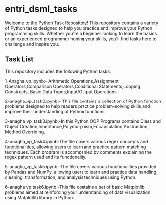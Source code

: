 # entri_dsml_tasks
Welcome to the Python Task Repository! This repository contains a variety of Python tasks designed to help you practice and improve your Python programming skills. Whether you're a beginner looking to learn the basics or an experienced programmer honing your skills, you'll find tasks here to challenge and inspire you.
## Task List

This repository includes the following Python tasks:

1-Anagha_vp.ipynb:- Arithmetic Operations,Assignment Operators,Comparison Operators,Conditional Statements,Looping Constructs, Basic Data Types,Input/Output Operations

2-anagha_vp_task2.ipynb:- This file contains a collection of Python function problems designed to help readers practice problem-solving skills and improve their understanding of Python functions.

3-anagha_vp_task3.ipynb:-In this Python OOP Programs contains Class and Object Creation,Inheritance,Polymorphism,Encapsulation,Abstraction,
Method Overriding.

4-anagha_vp_task4.ipynb-The file covers various regex concepts and functionalities, allowing users to learn and practice pattern matching techniques. Each program is accompanied by comments explaining the regex pattern used and its functionality.

5-anagha_vp_task5.ipynb:-The file covers various functionalities provided by Pandas and NumPy, allowing users to learn and practice data handling, cleaning, transformation, and analysis techniques using Python.

6-anagha vp task6.ipynb:-This file contains a set of basic Matplotlib problems aimed at reinforcing your understanding of data visualization using Matplotlib library in Python.
